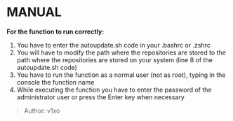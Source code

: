 # MANUAL

__For the function to run correctly:__
  1. You have to enter the autoupdate.sh code in your .bashrc or .zshrc
  2. You will have to modify the path where the repositories are stored to the path where the repositories are stored on your system (line 8 of the autoupdate.sh code)
  3. You have to run the function as a normal user (not as root), typing in the console the function name
  4. While executing the function you have to enter the password of the administrator user or press the Enter key when necessary

> Author: v1xo
